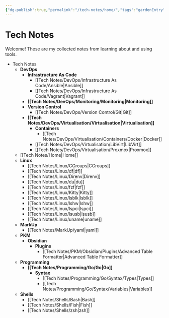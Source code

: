 ```yaml
---
{"dg-publish":true,"permalink":"/tech-notes/home/","tags":"gardenEntry","dgHomeLink":true,"dgPassFrontmatter":false}
---
```



# Tech Notes

Welcome! These are my collected notes from learning about and using tools.


- Tech Notes
	- **DevOps**
		- **Infrastructure As Code**
			- [[Tech Notes/DevOps/Infrastructure As Code/Ansible|Ansible]]
			- [[Tech Notes/DevOps/Infrastructure As Code/Vagrant|Vagrant]]
		- **[[Tech Notes/DevOps/Monitoring/Monitoring|Monitoring]]**
		- **Version Control**
			- [[Tech Notes/DevOps/Version Control/Git|Git]]
		- **[[Tech Notes/DevOps/Virtualisation/Virtualisation|Virtualisation]]**
			- **Containers**
				- [[Tech Notes/DevOps/Virtualisation/Containers/Docker|Docker]]
			- [[Tech Notes/DevOps/Virtualisation/LibVirt|LibVirt]]
			- [[Tech Notes/DevOps/Virtualisation/Proxmox|Proxmox]]
	- [[Tech Notes/Home|Home]]
	- **Linux**
		- [[Tech Notes/Linux/CGroups|CGroups]]
		- [[Tech Notes/Linux/df|df]]
		- [[Tech Notes/Linux/Direnv|Direnv]]
		- [[Tech Notes/Linux/du|du]]
		- [[Tech Notes/Linux/fzf|fzf]]
		- [[Tech Notes/Linux/Kitty|Kitty]]
		- [[Tech Notes/Linux/lsblk|lsblk]]
		- [[Tech Notes/Linux/lshw|lshw]]
		- [[Tech Notes/Linux/lspci|lspci]]
		- [[Tech Notes/Linux/lsusb|lsusb]]
		- [[Tech Notes/Linux/uname|uname]]
	- **MarkUp**
		- [[Tech Notes/MarkUp/yaml|yaml]]
	- **PKM**
		- **Obsidian**
			- **Plugins**
				- [[Tech Notes/PKM/Obsidian/Plugins/Advanced Table Formatter|Advanced Table Formatter]]
	- **Programming**
		- **[[Tech Notes/Programming/Go/Go|Go]]**
			- **Syntax**
				- [[Tech Notes/Programming/Go/Syntax/Types|Types]]
				- [[Tech Notes/Programming/Go/Syntax/Variables|Variables]]
	- **Shells**
		- [[Tech Notes/Shells/Bash|Bash]]
		- [[Tech Notes/Shells/Fish|Fish]]
		- [[Tech Notes/Shells/zsh|zsh]]


